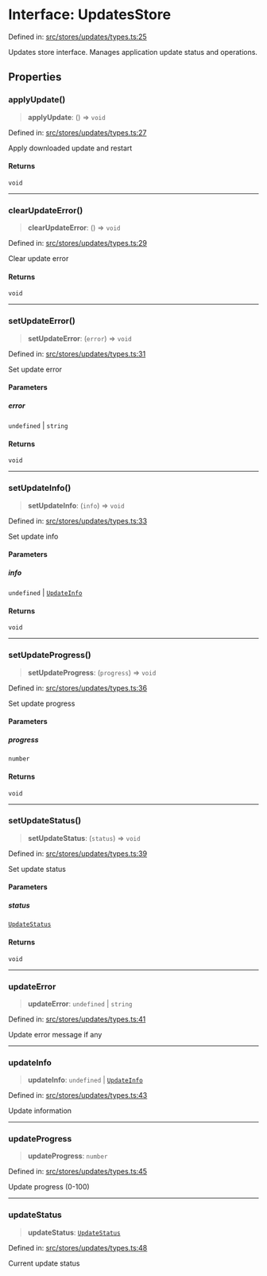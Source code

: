 # Interface: UpdatesStore

Defined in: [src/stores/updates/types.ts:25](https://github.com/Nick2bad4u/Uptime-Watcher/blob/main/src/stores/updates/types.ts#L25)

Updates store interface. Manages application update status and operations.

## Properties

### applyUpdate()

> **applyUpdate**: () => `void`

Defined in: [src/stores/updates/types.ts:27](https://github.com/Nick2bad4u/Uptime-Watcher/blob/main/src/stores/updates/types.ts#L27)

Apply downloaded update and restart

#### Returns

`void`

***

### clearUpdateError()

> **clearUpdateError**: () => `void`

Defined in: [src/stores/updates/types.ts:29](https://github.com/Nick2bad4u/Uptime-Watcher/blob/main/src/stores/updates/types.ts#L29)

Clear update error

#### Returns

`void`

***

### setUpdateError()

> **setUpdateError**: (`error`) => `void`

Defined in: [src/stores/updates/types.ts:31](https://github.com/Nick2bad4u/Uptime-Watcher/blob/main/src/stores/updates/types.ts#L31)

Set update error

#### Parameters

##### error

`undefined` | `string`

#### Returns

`void`

***

### setUpdateInfo()

> **setUpdateInfo**: (`info`) => `void`

Defined in: [src/stores/updates/types.ts:33](https://github.com/Nick2bad4u/Uptime-Watcher/blob/main/src/stores/updates/types.ts#L33)

Set update info

#### Parameters

##### info

`undefined` | [`UpdateInfo`](UpdateInfo.md)

#### Returns

`void`

***

### setUpdateProgress()

> **setUpdateProgress**: (`progress`) => `void`

Defined in: [src/stores/updates/types.ts:36](https://github.com/Nick2bad4u/Uptime-Watcher/blob/main/src/stores/updates/types.ts#L36)

Set update progress

#### Parameters

##### progress

`number`

#### Returns

`void`

***

### setUpdateStatus()

> **setUpdateStatus**: (`status`) => `void`

Defined in: [src/stores/updates/types.ts:39](https://github.com/Nick2bad4u/Uptime-Watcher/blob/main/src/stores/updates/types.ts#L39)

Set update status

#### Parameters

##### status

[`UpdateStatus`](../../../types/type-aliases/UpdateStatus.md)

#### Returns

`void`

***

### updateError

> **updateError**: `undefined` \| `string`

Defined in: [src/stores/updates/types.ts:41](https://github.com/Nick2bad4u/Uptime-Watcher/blob/main/src/stores/updates/types.ts#L41)

Update error message if any

***

### updateInfo

> **updateInfo**: `undefined` \| [`UpdateInfo`](UpdateInfo.md)

Defined in: [src/stores/updates/types.ts:43](https://github.com/Nick2bad4u/Uptime-Watcher/blob/main/src/stores/updates/types.ts#L43)

Update information

***

### updateProgress

> **updateProgress**: `number`

Defined in: [src/stores/updates/types.ts:45](https://github.com/Nick2bad4u/Uptime-Watcher/blob/main/src/stores/updates/types.ts#L45)

Update progress (0-100)

***

### updateStatus

> **updateStatus**: [`UpdateStatus`](../../../types/type-aliases/UpdateStatus.md)

Defined in: [src/stores/updates/types.ts:48](https://github.com/Nick2bad4u/Uptime-Watcher/blob/main/src/stores/updates/types.ts#L48)

Current update status
